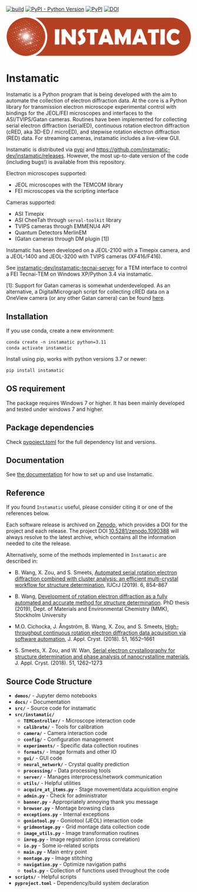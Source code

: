 [![build](https://github.com/instamatic-dev/instamatic/actions/workflows/test.yml/badge.svg)](https://github.com/instamatic-dev/instamatic/actions/workflows/test.yml)
[![PyPI - Python Version](https://img.shields.io/pypi/pyversions/instamatic)](https://pypi.org/project/instamatic/)
[![PyPI](https://img.shields.io/pypi/v/instamatic.svg?style=flat)](https://pypi.org/project/instamatic/)
[![DOI](https://zenodo.org/badge/DOI/10.5281/zenodo.1090388.svg)](https://doi.org/10.5281/zenodo.1090388)

![Instamatic banner](https://raw.githubusercontent.com/instamatic-dev/instamatic/main/docs/banner.png)

# Instamatic

Instamatic is a Python program that is being developed with the aim to automate the collection of electron diffraction data. At the core is a Python library for transmission electron microscope experimental control with bindings for the JEOL/FEI microscopes and interfaces to the ASI/TVIPS/Gatan cameras. Routines have been implemented for collecting serial electron diffraction (serialED), continuous rotation electron diffraction (cRED, aka 3D-ED / microED), and stepwise rotation electron diffraction (RED) data. For streaming cameras, instamatic includes a live-view GUI.

Instamatic is distributed via [pypi](https://pypi.org/project/instamatic) and https://github.com/instamatic-dev/instamatic/releases. However, the most up-to-date version of the code (including bugs!) is available from this repository.

Electron microscopes supported:

- JEOL microscopes with the TEMCOM library
- FEI microscopes via the scripting interface

Cameras supported:

- ASI Timepix
- ASI CheeTah through `serval-toolkit` library
- TVIPS cameras through EMMENU4 API
- Quantum Detectors MerlinEM
- (Gatan cameras through DM plugin [1])

Instamatic has been developed on a JEOL-2100 with a Timepix camera, and a JEOL-1400 and JEOL-3200 with TVIPS cameras (XF416/F416).

See [instamatic-dev/instamatic-tecnai-server](https://github.com/instamatic-dev/instamatic-tecnai-server) for a TEM interface to control a FEI Tecnai-TEM on Windows XP/Python 3.4 via instamatic.

[1]: Support for Gatan cameras is somewhat underdeveloped. As an alternative, a DigitalMicrograph script for collecting cRED data on a OneView camera (or any other Gatan camera) can be found [here](https://github.com/instamatic-dev/InsteaDMatic).

## Installation

If you use conda, create a new environment:

```
conda create -n instamatic python=3.11
conda activate instamatic
```

Install using pip, works with python versions 3.7 or newer:

```bash
pip install instamatic
```

## OS requirement

The package requires Windows 7 or higher. It has been mainly developed and tested under windows 7 and higher.

## Package dependencies

Check [pypoject.toml](pypoject.toml) for the full dependency list and versions.

## Documentation

See [the documentation](https://instamatic.readthedocs.io) for how to set up and use Instamatic.

## Reference

If you found `Instamatic` useful, please consider citing it or one of the references below.

Each software release is archived on [Zenodo](https://zenodo.org), which provides a DOI for the project and each release. The project DOI [10.5281/zenodo.1090388](https://doi.org/10.5281/zenodo.1090388) will always resolve to the latest archive, which contains all the information needed to cite the release.

Alternatively, some of the methods implemented in `Instamatic` are described in:

- B. Wang, X. Zou, and S. Smeets, [Automated serial rotation electron diffraction combined with cluster analysis: an efficient multi-crystal workflow for structure determination](https://doi.org/10.1107/S2052252519007681), IUCrJ (2019). 6, 854-867

- B. Wang, [Development of rotation electron diffraction as a fully automated and accurate method for structure determination](http://www.diva-portal.org/smash/record.jsf?pid=diva2:1306254). PhD thesis (2019), Dept. of Materials and Environmental Chemistry (MMK), Stockholm University

- M.O. Cichocka, J. Ångström, B. Wang, X. Zou, and S. Smeets, [High-throughput continuous rotation electron diffraction data acquisition via software automation](http://dx.doi.org/10.1107/S1600576718015145), J. Appl. Cryst. (2018). 51, 1652–1661

- S. Smeets, X. Zou, and W. Wan, [Serial electron crystallography for structure determination and phase analysis of nanocrystalline materials](http://dx.doi.org/10.1107/S1600576718009500), J. Appl. Cryst. (2018). 51, 1262–1273

## Source Code Structure

* **`demos/`** - Jupyter demo notebooks
* **`docs/`** - Documentation
* **`src/`** - Source code for instamatic
* **`src/instamatic/`**
  * **`TEMController/`** - Microscope interaction code
  * **`calibrate/`** - Tools for calibration
  * **`camera/`** - Camera interaction code
  * **`config/`** - Configuration management
  * **`experiments/`** - Specific data collection routines
  * **`formats/`** - Image formats and other IO
  * **`gui/`** - GUI code
  * **`neural_network/`** - Crystal quality prediction
  * **`processing/`** - Data processing tools
  * **`server/`** - Manages interprocess/network communication
  * **`utils/`** - Helpful utilities
  * **`acquire_at_items.py`** - Stage movement/data acquisition engine
  * **`admin.py`** - Check for administrator
  * **`banner.py`** - Appropriately annoying thank you message
  * **`browser.py`** - Montage browsing class
  * **`exceptions.py`** - Internal exceptions
  * **`goniotool.py`** - Goniotool (JEOL) interaction code
  * **`gridmontage.py`** - Grid montage data collection code
  * **`image_utils.py`** - Image transformation routines
  * **`imreg.py`** - Image registration (cross correlation)
  * **`io.py`** - Some io-related scripts
  * **`main.py`** - Main entry point
  * **`montage.py`** - Image stitching
  * **`navigation.py`** - Optimize navigation paths
  * **`tools.py`** - Collection of functions used throughout the code
* **`scripts/`** - Helpful scripts
* **`pyproject.toml`** - Dependency/build system declaration

